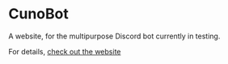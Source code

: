 # CunoBot
A website, for the multipurpose Discord bot currently in testing.

For details, [check out the website](https://mikhailmcraft.github.io/CunoBot/)
